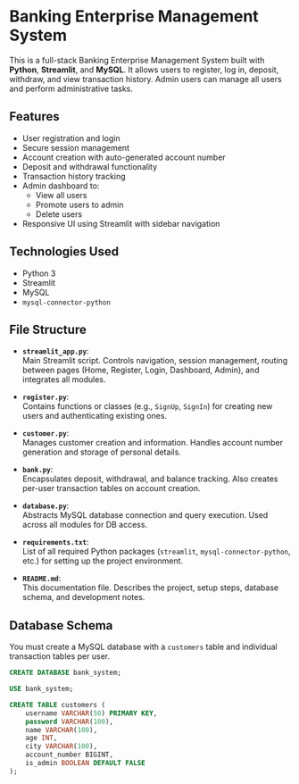 # Banking Enterprise Management System

This is a full-stack Banking Enterprise Management System built with **Python**, **Streamlit**, and **MySQL**. It allows users to register, log in, deposit, withdraw, and view transaction history. Admin users can manage all users and perform administrative tasks.

## Features

- User registration and login
- Secure session management
- Account creation with auto-generated account number
- Deposit and withdrawal functionality
- Transaction history tracking
- Admin dashboard to:
  - View all users
  - Promote users to admin
  - Delete users
- Responsive UI using Streamlit with sidebar navigation

## Technologies Used

- Python 3
- Streamlit
- MySQL
- `mysql-connector-python`

## File Structure

- **`streamlit_app.py`**:  
  Main Streamlit script. Controls navigation, session management, routing between pages (Home, Register, Login, Dashboard, Admin), and integrates all modules.

- **`register.py`**:  
  Contains functions or classes (e.g., `SignUp`, `SignIn`) for creating new users and authenticating existing ones.

- **`customer.py`**:  
  Manages customer creation and information. Handles account number generation and storage of personal details.

- **`bank.py`**:  
  Encapsulates deposit, withdrawal, and balance tracking. Also creates per-user transaction tables on account creation.

- **`database.py`**:  
  Abstracts MySQL database connection and query execution. Used across all modules for DB access.

- **`requirements.txt`**:  
  List of all required Python packages (`streamlit`, `mysql-connector-python`, etc.) for setting up the project environment.

- **`README.md`**:  
  This documentation file. Describes the project, setup steps, database schema, and development notes.



## Database Schema

You must create a MySQL database with a `customers` table and individual transaction tables per user.

```sql
CREATE DATABASE bank_system;

USE bank_system;

CREATE TABLE customers (
    username VARCHAR(50) PRIMARY KEY,
    password VARCHAR(100),
    name VARCHAR(100),
    age INT,
    city VARCHAR(100),
    account_number BIGINT,
    is_admin BOOLEAN DEFAULT FALSE
);

